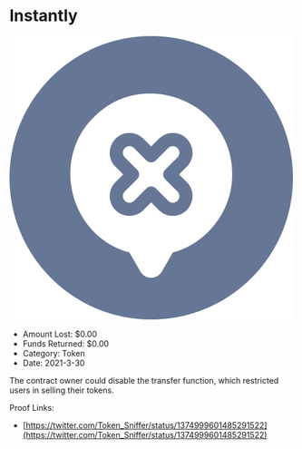 # Instantly
![Instantly](/rektimages/Instantly.png)
- Amount Lost: $0.00
- Funds Returned: $0.00
- Category: Token
- Date: 2021-3-30

The contract owner could disable the transfer function, which restricted users in selling their tokens.


Proof Links:
- [https://twitter.com/Token_Sniffer/status/1374999601485291522](https://twitter.com/Token_Sniffer/status/1374999601485291522)


